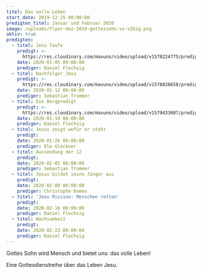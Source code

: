 ```yaml
---
titel: Das volle Leben
start_date: 2019-12-25 00:00:00
predigten_titel: Januar und Februar 2020
image: /uploads/flyer-dez-2019-gottessohn-vs-v2big.png
aktiv: true
predigten:
  - titel: Jesu Taufe
    predigt: >-
      https://res.cloudinary.com/mavuno/video/upload/v1578224775/predigten/Das%20volle%20Leben/20200105_Predigt_Flechsig_Das_volle_Leben_01.mp3
    date: 2020-01-05 00:00:00
    prediger: Daniel Flechsig
  - titel: Nachfolger Jesu
    predigt: >-
      https://res.cloudinary.com/mavuno/video/upload/v1578828658/predigten/Das%20volle%20Leben/20200112_Predigt_Trommer_Das_volle_Leben_02.mp3
    date: 2020-01-12 00:00:00
    prediger: Sebastian Trommer
  - titel: Die Bergpredigt
    predigt: >-
      https://res.cloudinary.com/mavuno/video/upload/v1579433607/predigten/Das%20volle%20Leben/20200119_Predigt_Flechsig_Das_volle_Leben_03.mp3
    date: 2020-01-19 00:00:00
    prediger: Daniel Flechsig
  - titel: Jesus zeigt wofür er steht
    predigt:
    date: 2020-01-26 00:00:00
    prediger: Ole Glöckner
  - titel: Aussendung der 12
    predigt:
    date: 2020-02-02 00:00:00
    prediger: Sebastian Trommer
  - titel: Jesus bildet seine Jünger aus
    predigt:
    date: 2020-02-09 00:00:00
    prediger: Christophe Domes
  - titel: 'Jesu Mission: Menschen retten'
    predigt:
    date: 2020-02-16 00:00:00
    prediger: Daniel Flechsig
  - titel: Wachsamkeit
    predigt:
    date: 2020-02-23 00:00:00
    prediger: Daniel Flechsig
---
```


Gottes Sohn wird Mensch und bietet uns: das volle Leben\!

Eine Gottesdienstreihe &uuml;ber das Leben Jesu.